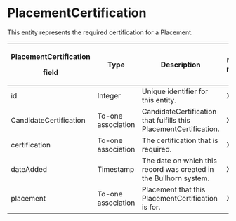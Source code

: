 # PlacementCertification

This entity represents the required certification for a Placement.

<table>
<thead>
<tr class="header">
<th><p><strong>PlacementCertification</strong></p>
<p><strong>field</strong></p></th>
<th><strong>Type</strong></th>
<th><strong>Description</strong></th>
<th><strong>Not null</strong></th>
<th><strong>Read-only</strong></th>
</tr>
</thead>
<tbody>
<tr class="odd">
<td>id</td>
<td>Integer</td>
<td>Unique identifier for this entity.</td>
<td>X</td>
<td>X</td>
</tr>
<tr class="even">
<td>CandidateCertification</td>
<td>To-one association</td>
<td>CandidateCertification that fulfills this PlacementCertification.</td>
<td>X</td>
<td></td>
</tr>
<tr class="odd">
<td>certification</td>
<td>To-one association</td>
<td>The certification that is required.</td>
<td>X</td>
<td></td>
</tr>
<tr class="even">
<td>dateAdded</td>
<td>Timestamp</td>
<td>The date on which this record was created in the Bullhorn system.</td>
<td>X</td>
<td></td>
</tr>
<tr class="odd">
<td>placement</td>
<td>To-one association</td>
<td>Placement that this PlacementCertification is for.</td>
<td>X</td>
<td></td>
</tr>
</tbody>
</table>
